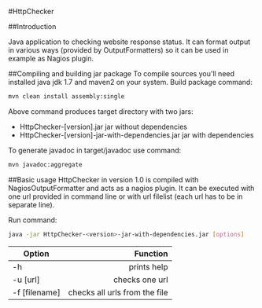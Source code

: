 #HttpChecker

##Introduction

Java application to checking website response status. It can format output in various ways (provided by OutputFormatters) so it can be used in example as Nagios plugin.

##Compiling and building jar package
To compile sources you'll need installed java jdk 1.7 and maven2 on your system.
Build package command:

```bash
mvn clean install assembly:single
```

Above command produces target directory with two jars:
* HttpChecker-[version].jar jar without dependencies
* HttpChecker-[version]-jar-with-dependencies.jar jar with dependencies

To generate javadoc in target/javadoc use command:

```bash
mvn javadoc:aggregate
```

##Basic usage
HttpChecker in version 1.0 is compiled with NagiosOutputFormatter and acts as a nagios plugin. It can be executed with one url provided in command line or with url filelist (each url has to be in separate line).

Run command:

```bash
java -jar HttpChecker-<version>-jar-with-dependencies.jar [options]
```

|Option|Function|
| ----------| ----------:|
|-h | prints help|
|-u [url] | checks one url|
|-f [filename] | checks all urls from the file|


